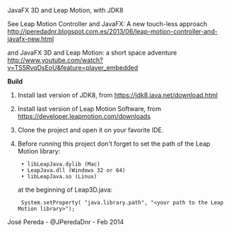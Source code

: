 JavaFX 3D and Leap Motion, with JDK8
 
See Leap Motion Controller and JavaFX: A new touch-less approach 
http://jperedadnr.blogspot.com.es/2013/06/leap-motion-controller-and-javafx-new.html

and JavaFX 3D and Leap Motion: a short space adventure
http://www.youtube.com/watch?v=TS5RvqDsEoU&feature=player_embedded


<b>Build</b>

1. Install last version of JDK8, from https://jdk8.java.net/download.html
2. Install last version of Leap Motion Software, from https://developer.leapmotion.com/downloads
3. Clone the project and open it on your favorite IDE. 
4. Before running this project don't forget to set the path of the Leap Motion library:

        • libLeapJava.dylib (Mac)
        • LeapJava.dll (Windows 32 or 64)
        • libLeapJava.so (Linux)

   at the beginning of Leap3D.java:

        System.setProperty( "java.library.path", "<your path to the Leap Motion library>");

Jos&eacute; Pereda - @JPeredaDnr - Feb 2014